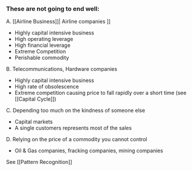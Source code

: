 ### These are not going to end well:

A. [[Airline Business]]| Airline companies ]]
- Highly capital intensive business
- High operating leverage
- High financial leverage
- Extreme Competition
- Perishable commodity

B. Telecommunications, Hardware companies
- Highly capital intensive business
- High rate of obsolescence
- Extreme competition causing price to fall rapidly over a short time (see [[Capital Cycle]])

C. Depending too much on the kindness of someone else
- Capital markets
- A single customers represents most of the sales


D. Relying on the price of a commodity you cannot control
- Oil & Gas companies, fracking companies, mining companies






See [[Pattern Recognition]]